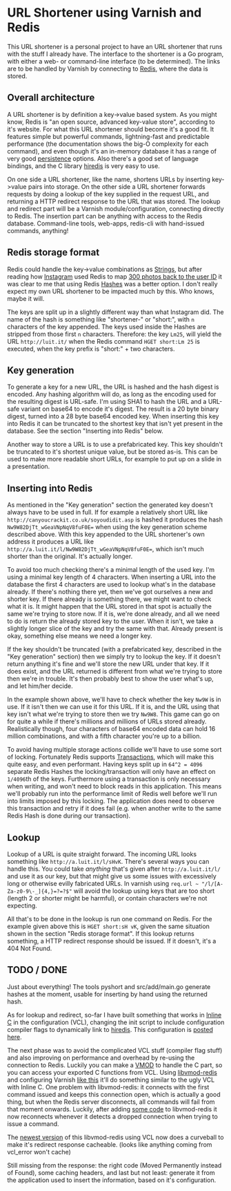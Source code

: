 # URL Shortener using Varnish and Redis

This URL shortener is a personal project to have an URL shortener that runs
with the stuff I already have.  The interface to the shortener is a Go
program, with either a web- or command-line interface (to be determined).  The
links are to be handled by Varnish by connecting to [Redis][], where the data
is stored.

[Redis]: http://redis.io/


## Overall architecture

A URL shortener is by definition a key->value based system. As you might know,
Redis is "an open source, advanced key-value store", according to it's
website. For what this URL shortener should become it's a good fit. It
features simple but powerful commands, lightning-fast and predictable
performance (the documentation shows the big-O complexity for each command),
and even though it's an in-memory database it has a range of very good
[persistence][] options. Also there's a good set of language bindings, and the
C library [hiredis][] is very easy to use.

On one side a URL shortener, like the name, shortens URLs by inserting
key->value pairs into storage. On the other side a URL shortener forwards
requests by doing a lookup of the key supplied in the request URL, and
returning a HTTP redirect response to the URL that was stored. The lookup and
redirect part will be a Varnish module/configuration, connecting directly to
Redis. The insertion part can be anything with access to the Redis database.
Command-line tools, web-apps, redis-cli with hand-issued commands, anything!

[persistence]: http://redis.io/topics/persistence
[hiredis]: https://github.com/antirez/hiredis


## Redis storage format

Redis could handle the key->value combinations as [Strings][], but after
reading how [Instagram][] used Redis to map [300 photos back to the user ID][]
it was clear to me that using Redis [Hashes][] was a better option. I don't
really expect my own URL shortener to be impacted much by this. Who knows,
maybe it will.

The keys are split up in a slightly different way than what Instagram did. The
name of the hash is something like "shortener-" or "short:", with `n`
characters of the key appended. The keys used inside the Hashes are stripped
from those first `n` characters. Therefore: the key `Lm25`, will yield the URL
`http://luit.it/` when the Redis command `HGET short:Lm 25` is executed, when
the key prefix is "short:" + two characters.

[Strings]: http://redis.io/topics/data-types#strings
[Instagram]: http://instagr.am/
[300 photos back to the user ID]: http://a.luit.it/l/sHvK
[Hashes]:  http://redis.io/topics/data-types#hashes


## Key generation

To generate a key for a new URL, the URL is hashed and the hash digest is
encoded. Any hashing algorithm will do, as long as the encoding used for the
resulting digest is URL-safe. I'm using SHA1 to hash the URL and a URL-safe
variant on base64 to encode it's digest. The result is a 20 byte binary
digest, turned into a 28 byte base64 encoded key. When inserting this key into
Redis it can be truncated to the shortest key that isn't yet present in the
database. See the section "Inserting into Redis" below.

Another way to store a URL is to use a prefabricated key. This key shouldn't
be truncated to it's shortest unique value, but be stored as-is. This can be
used to make more readable short URLs, for example to put up on a slide in a
presentation.


## Inserting into Redis

As mentioned in the "Key generation" section the generated key doesn't always
have to be used in full. If for example a relatively short URL like
`http://canyoucrackit.co.uk/soyoudidit.asp` is hashed it produces the hash
`Nw9W82DjTt_wGeaVNpNqV8fuF0E=` when using the key generation scheme described
above. With this key appended to the URL shortener's own address it produces a
URL like `http://a.luit.it/l/Nw9W82DjTt_wGeaVNpNqV8fuF0E=`, which isn't much
shorter than the original. It's actually longer.

To avoid too much checking there's a minimal length of the used key. I'm using
a minimal key length of 4 characters. When inserting a URL into the database
the first 4 characters are used to lookup what's in the database already. If
there's nothing there yet, then we've got ourselves a new and shorter key. If
there already is something there, we might want to check what it is. It might
happen that the URL stored in that spot is actually the same we're trying to
store now. If it is, we're done already, and all we need to do is return the
already stored key to the user. When it isn't, we take a slightly longer slice
of the key and try the same with that. Already present is okay, something else
means we need a longer key.

If the key shouldn't be truncated (with a prefabricated key, described in the
"Key generation" section) then we simply try to lookup the key. If it doesn't
return anything it's fine and we'll store the new URL under that key. If it
does exist, and the URL returned is different from what we're trying to store
then we're in trouble. It's then probably best to show the user what's up, and
let him/her decide.

In the example shown above, we'll have to check whether the key `Nw9W` is in
use. If it isn't then we can use it for this URL. If it is, and the URL using
that key isn't what we're trying to store then we try `Nw9W8`. This game can
go on for quite a while if there's millions and millions of URLs stored
already. Realistically though, four characters of base64 encoded data can hold
16 million combinations, and with a fifth character you're up to a billion.

To avoid having multiple storage actions collide we'll have to use some sort
of locking. Fortunately Redis supports [Transactions][], which will make this
quite easy, and even performant. Having keys split up in `64^2 = 4096`
separate Redis Hashes the locking/transaction will only have an effect on
`1/4096`th of the keys. Furthermore using a transaction is only necessary when
writing, and won't need to block reads in this application. This means we'll
probably run into the performance limit of Redis well before we'll run into
limits imposed by this locking. The application does need to observe this
transaction and retry if it does fail (e.g. when another write to the same
Redis Hash is done during our transaction).

[Transactions]: http://redis.io/topics/transactions


## Lookup

Lookup of a URL is quite straight forward. The incoming URL looks something
like `http://a.luit.it/l/sHvK`. There's several ways you can handle this. You
could take *anything* that's given after `http://a.luit.it/l/` and use it as
our key, but that might give us some issues with excessively long or otherwise
evilly fabricated URLs. In varnish using `req.url ~
"/l/[A-Za-z0-9\-_]{4,}=?=?$"` will avoid the lookup using keys that are too
short (length 2 or shorter might be harmful), or contain characters we're not
expecting.

All that's to be done in the lookup is run one command on Redis. For the
example given above this is `HGET short:sH vK`, given the same situation shown
in the section "Redis storage format". If this lookup returns something, a
HTTP redirect response should be issued. If it doesn't, it's a 404 Not Found.


## TODO / DONE

Just about everything! The tools pyshort and src/add/main.go generate hashes
at the moment, usable for inserting by hand using the returned hash.

As for lookup and redirect, so-far I have built something that works in
[Inline C][] in the configuration (VCL), changing the init script to include
configuration compiler flags to dynamically link to [hiredis][]. This
configuration is [posted here][].

The next phase was to avoid the complicated VCL stuff (compiler flag stuff)
and also improving on performance and overhead by re-using the connection to
Redis. Luckily you can make a [VMOD][] to handle the C part, so you can access
your exported C functions from VCL. Using [libvmod-redis][] and configuring
Varnish [like this][] it'll do something similar to the ugly VCL with Inline
C. One problem with libvmod-redis: it connects with the first command issued
and keeps this connection open, which is actually a good thing, but when the
Redis server disconnects, all commands will fail from that moment onwards.
Luckily, after adding [some code][] to libvmod-redis it now reconnects
whenever it detects a dropped connection when trying to issue a command.

The [newest version][] of this libvmod-redis using VCL now does a curveball to
make it's redirect response cacheable. (looks like anything coming from
vcl_error won't cache)

Still missing from the response: the right code (Moved Permanently instead of
Found), some caching headers, and last but not least: generate it from the
application used to insert the information, based on it's configuration.

[Inline C]: http://a.luit.it/l/7ofl
[posted here]: https://gist.github.com/1415852
[VMOD]: https://www.varnish-cache.org/docs/3.0/reference/vmod.html
[libvmod-redis]: https://github.com/zephirworks/libvmod-redis
[like this]: https://gist.github.com/1431098
[some code]: https://gist.github.com/1430331
[newest version]: https://gist.github.com/1431462
